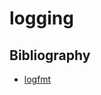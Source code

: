 # logging

## Bibliography

* [logfmt](https://www.cloudbees.com/blog/logfmt-a-log-format-thats-easy-to-read-and-write/)
